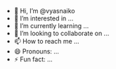 - 👋 Hi, I’m @vyasnaiko
- 👀 I’m interested in ...
- 🌱 I’m currently learning ...
- 💞️ I’m looking to collaborate on ...
- 📫 How to reach me ...
- 😄 Pronouns: ...
- ⚡ Fun fact: ...

<!---
vyasnaiko/vyasnaiko is a ✨ special ✨ repository because its `README.md` (this file) appears on your GitHub profile.
You can click the Preview link to take a look at your changes.
--->
